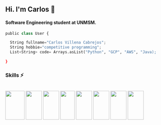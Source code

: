 ## Hi. I'm Carlos 🤟
#### Software Engineering student at UNMSM. 
<!--
**CarlosVillena17/CarlosVillena17** is a ✨ _special_ ✨ repository because its `README.md` (this file) appears on your GitHub profile.

Here are some ideas to get you started:

- 🔭 I’m currently working on ...
- 🌱 I’m currently learning ...
- 👯 I’m looking to collaborate on ...
- 🤔 I’m looking for help with ...
- 💬 Ask me about ...
- 📫 How to reach me: ...
- 😄 Pronouns: ...
- ⚡ Fun fact: ...
-->
  ```python
public class User {

    String fullname="Carlos Villena Cabrejos";
    String hobbie="competitive programming";
    List<String> code= Arrays.asList("Python", "GCP", "AWS", "Java);
    
}

  ```

  ### Skills ⚡
  <div style="display: inline_block;"><br>
        <img align="center" height="90" width="60" src="https://cdn.jsdelivr.net/gh/devicons/devicon/icons/java/java-original.svg" />
        <img align="center" height="90" width="50" src="https://cdn.jsdelivr.net/gh/devicons/devicon/icons/spring/spring-original.svg" />
        <img align="center" height="90" width="50" src="https://cdn.jsdelivr.net/gh/devicons/devicon/icons/python/python-original.svg" />
        <img align="center" height="90" width="45" src="https://cdn.jsdelivr.net/gh/devicons/devicon/icons/javascript/javascript-original.svg"/>
        <img align="center" height="90" width="50" src="https://cdn.jsdelivr.net/gh/devicons/devicon/icons/angularjs/angularjs-original.svg" />
       <img align="center" height="90" width="50" src="https://cdn.jsdelivr.net/gh/devicons/devicon/icons/mysql/mysql-plain.svg" />
        <img align="center" height="90" width="50" src="https://cdn.jsdelivr.net/gh/devicons/devicon/icons/postgresql/postgresql-original.svg" />
        <img align="center" height="90" width="50"   src="https://cdn.jsdelivr.net/gh/devicons/devicon/icons/linux/linux-original.svg" />

   </div>
